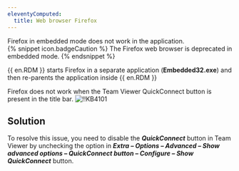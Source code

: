 ```yaml
---
eleventyComputed:
  title: Web browser Firefox
---
```

Firefox in embedded mode does not work in the application.  
{% snippet icon.badgeCaution %}
The Firefox web browser is deprecated in embedded mode.
{% endsnippet %}  

{{ en.RDM }} starts Firefox in a separate application (**Embedded32.exe**) and then re-parents the application inside {{ en.RDM }}  

Firefox does not work when the Team Viewer QuickConnect button is present in the title bar.
![!!KB4101](https://webdevolutions.azureedge.net/docs/en/kb/KB4101.png)

## Solution
To resolve this issue, you need to disable the ***QuickConnect*** button in Team Viewer by unchecking the option in ***Extra – Options – Advanced – Show advanced options – QuickConnect button – Configure – Show QuickConnect*** button.
